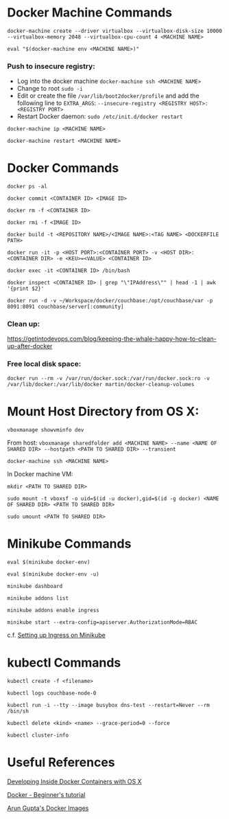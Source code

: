 # Docker Machine Commands
`docker-machine create --driver virtualbox --virtualbox-disk-size 10000 --virtualbox-memory 2048 --virtualbox-cpu-count 4 <MACHINE NAME>`

`eval "$(docker-machine env <MACHINE NAME>)"`

### Push to insecure registry:
   * Log into the docker machine `docker-machine ssh <MACHINE NAME>`
   * Change to root `sudo -i`
   * Edit or create the file `/var/lib/boot2docker/profile` and add the following line to `EXTRA_ARGS`: `--insecure-registry <REGISTRY HOST>:<REGISTRY PORT>`
   * Restart Docker daemon: `sudo /etc/init.d/docker restart`

`docker-machine ip <MACHINE NAME>`

`docker-machine restart <MACHINE NAME>`

# Docker Commands

`docker ps -al`

`docker commit <CONTAINER ID> <IMAGE ID>`

`docker rm -f <CONTAINER ID>`

`docker rmi -f <IMAGE ID>`

`docker build -t <REPOSITORY NAME>/<IMAGE NAME>:<TAG NAME> <DOCKERFILE PATH>`

`docker run -it -p <HOST PORT>:<CONTAINER PORT> -v <HOST DIR>:<CONTAINER DIR> -e <KEU>=<VALUE> <CONTAINER ID>`

`docker exec -it <CONTAINER ID> /bin/bash`

`docker inspect <CONTAINER ID> | grep "\"IPAddress\"" | head -1 | awk '{print $2}'`

`docker run -d -v ~/Workspace/docker/couchbase:/opt/couchbase/var -p 8091:8091 couchbase/server[:community]`

### Clean up:
https://getintodevops.com/blog/keeping-the-whale-happy-how-to-clean-up-after-docker

### Free local disk space:
`docker run --rm -v /var/run/docker.sock:/var/run/docker.sock:ro -v /var/lib/docker:/var/lib/docker martin/docker-cleanup-volumes`

# Mount Host Directory from OS X:

`vboxmanage showvminfo dev`

From host:
`vboxmanage sharedfolder add <MACHINE NAME> --name <NAME OF SHARED DIR> --hostpath <PATH TO SHARED DIR> --transient`

`docker-machine ssh <MACHINE NAME>`

In Docker machine VM:

`mkdir <PATH TO SHARED DIR>`

`sudo mount -t vboxsf -o uid=$(id -u docker),gid=$(id -g docker) <NAME OF SHARED DIR> <PATH TO SHARED DIR>`

`sudo umount <PATH TO SHARED DIR>`

# Minikube Commands

```
eval $(minikube docker-env)

eval $(minikube docker-env -u)

minikube dashboard

minikube addons list

minikube addons enable ingress

minikube start --extra-config=apiserver.AuthorizationMode=RBAC

```

c.f. [Setting up Ingress on Minikube](https://medium.com/@Oskarr3/setting-up-ingress-on-minikube-6ae825e98f82)

# kubectl Commands

```
kubectl create -f <filename>

kubectl logs couchbase-node-0

kubectl run -i --tty --image busybox dns-test --restart=Never --rm /bin/sh

kubectl delete <kind> <name> --grace-period=0 --force

kubectl cluster-info

```

# Useful References

[Developing Inside Docker Containers with OS X](pharnisc.github.io/2015/09/16/developing-inside-docker-containers-with-osx.html)

[Docker - Beginner's tutorial](https://blog.talpor.com/2015/01/docker-beginners-tutorial)

[Arun Gupta's Docker Images](https://github.com/arun-gupta/docker-images)
